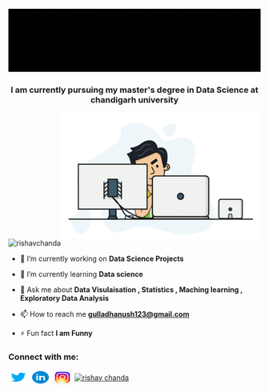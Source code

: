![MasterHead](https://github.com/GullaDhanush/GullaDhanush/blob/main/Black%20Technology%20LinkedIn%20Banner.gif)
<h3 align="center">I am currently pursuing my master's degree in Data Science at chandigarh university</h3>
<img align="right" alt="Coding" width="400" src="https://github.com/GullaDhanush/GullaDhanush/blob/main/code-developer.gif">
<p align="left"> <img src="https://komarev.com/ghpvc/?username=GullaDhanush&label=Profile%20views&color=0e75b6&style=flat" alt="rishavchanda" /> </p>

- 🔭 I’m currently working on **Data Science Projects**

- 🌱 I’m currently learning **Data science**

- 💬 Ask me about **Data Visulaisation , Statistics , Maching learning , Exploratory Data Analysis**

- 📫 How to reach me **gulladhanush123@gmail.com**

- ⚡ Fun fact **I am Funny**

<h3 align="left">Connect with me:</h3>
<p align="left">
<a href="https://twitter.com/GullaDhanush" target="blank"><img align="center" src="https://github.com/GullaDhanush/GullaDhanush/blob/main/icons8-twitter.gif" alt="GullaDhanush" height="30" width="40" /></a>
<a href="https://linkedin.com/in/gulladhanush" target="blank"><img align="center" src="https://github.com/GullaDhanush/GullaDhanush/blob/main/icons8-linkedin-circled.gif" alt="gulladhanush" height="30" width="40" /></a>
<a href="https://instagram.com/dhanush_1280" target="blank"><img align="center" src="https://github.com/GullaDhanush/GullaDhanush/blob/main/icons8-instagram.gif" alt="dhanush_1280" height="30" width="40" /></a>
<a href="https://www.youtube.com/c/rishav chanda" target="blank"><img align="center" src="https://raw.githubusercontent.com/rahuldkjain/github-profile-readme-generator/master/src/images/icons/Social/youtube.svg" alt="rishav chanda" height="30" width="40" /></a>
</p>
